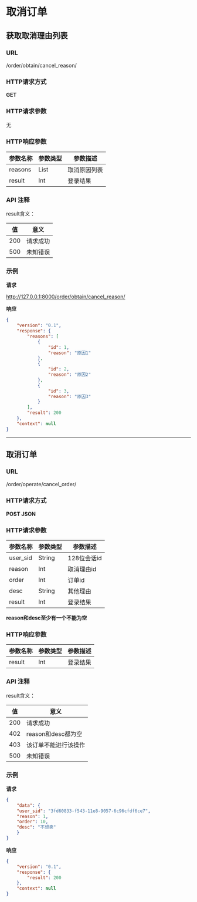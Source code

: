 # 取消订单

## 获取取消理由列表

### URL

/order/obtain/cancel_reason/

### HTTP请求方式
__GET__


### HTTP请求参数
无


### HTTP响应参数

参数名称					|参数类型					|参数描述
------------------------|-----------------------|-------------------
reasons                 | List                  | 取消原因列表
result					| Int					| 登录结果


### API 注释

result含义：

值		|意义
--------|--------
200		|请求成功
500		|未知错误

### 示例

__请求__

http://127.0.0.1:8000/order/obtain/cancel_reason/

__响应__

```json
{
    "version": "0.1",
    "response": {
        "reasons": [
            {
                "id": 1,
                "reason": "原因1"
            },
            {
                "id": 2,
                "reason": "原因2"
            },
            {
                "id": 3,
                "reason": "原因3"
            }
        ],
        "result": 200
    },
    "context": null
}
```
--------------------------
## 取消订单

### URL

/order/operate/cancel_order/

### HTTP请求方式
__POST   JSON__


### HTTP请求参数

参数名称					|参数类型					|参数描述
------------------------|-----------------------|-------------------
user_sid                | String                  | 128位会话id
reason                  | Int                   | 取消理由id
order                   | Int                   | 订单id
desc                    | String                | 其他理由
result					| Int					| 登录结果

**reason和desc至少有一个不能为空**


### HTTP响应参数

参数名称					|参数类型					|参数描述
------------------------|-----------------------|-------------------
result					| Int					| 登录结果


### API 注释

result含义：

值		|意义
--------|--------
200		|请求成功
402     | reason和desc都为空
403     | 该订单不能进行该操作
500		|未知错误

### 示例

__请求__

```json
{
    "data": {
	"user_sid": "3fd60833-f543-11e8-9057-6c96cfdf6ce7",
	"reason": 1,
	"order": 10,
	"desc": "不想卖"
    }
}
```

__响应__

```json
{
    "version": "0.1",
    "response": {
        "result": 200
    },
    "context": null
}
```
